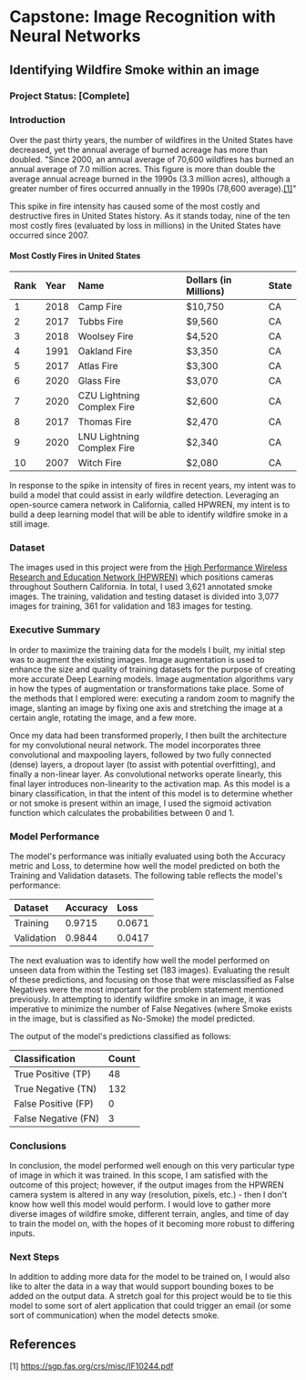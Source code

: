 # Capstone: Image Recognition with Neural Networks

## Identifying Wildfire Smoke within an image

### Project Status: [Complete]

### Introduction

Over the past thirty years, the number of wildfires in the United States have decreased, yet the annual average of burned acreage has more than doubled. 
"Since 2000, an annual average of 70,600 wildfires has burned an annual average of 7.0 million acres. This figure is more than double the average annual acreage burned in the 1990s (3.3 million acres), although a greater number of fires occurred  annually in the 1990s (78,600 average).[[1]](#1)" 
    
This spike in fire intensity has caused some of the most costly and destructive fires in United States history. As it stands today, nine of the ten most costly fires (evaluated by loss in millions) in the United States have occurred since 2007.

#### Most Costly Fires in United States

| Rank | Year | Name | Dollars (in Millions) | State |
| :--- | :--- | :--- | :--- | :--- |
| 1 | 2018 | Camp Fire | \$10,750 | CA |
| 2 | 2017 | Tubbs Fire | \$9,560 | CA |
| 3 | 2018 | Woolsey Fire | \$4,520 | CA |
| 4 | 1991 | Oakland Fire | \$3,350 | CA |
| 5 | 2017 | Atlas Fire | \$3,300 | CA |
| 6 | 2020 | Glass Fire | \$3,070 | CA |
| 7 | 2020 | CZU Lightning Complex Fire | \$2,600 | CA |
| 8 | 2017 | Thomas Fire | \$2,470 | CA |
| 9 | 2020 | LNU Lightning Complex Fire | \$2,340 | CA |
| 10 | 2007 | Witch Fire | \$2,080 | CA |

In response to the spike in intensity of fires in recent years, my intent was to build a model that could assist in early wildfire detection. Leveraging an open-source camera network in California, called HPWREN, my intent is to build a deep learning model that will be able to identify wildfire smoke in a still image.

### Dataset

The images used in this project were from the [High Performance Wireless Research and Education Network (HPWREN)](https://hpwren.ucsd.edu/) which positions cameras throughout Southern California. In total, I used 3,621 annotated smoke images. The training, validation and testing dataset is divided into 3,077 images for training, 361 for validation and 183 images for testing.

### Executive Summary

In order to maximize the training data for the models I built, my initial step was to augment the existing images. Image augmentation is used to enhance the size and quality of training datasets for the purpose of creating more accurate Deep Learning models. Image augmentation algorithms vary in how the types of augmentation or transformations take place. Some of the methods that I emplored were: executing a random zoom to magnify the image, slanting an image by fixing one axis and stretching the image at a certain angle, rotating the image, and a few more.

Once my data had been transformed properly, I then built the architecture for my convolutional neural network. The model incorporates three convolutional and maxpooling layers,  followed by two fully connected (dense) layers, a dropout layer (to assist with potential overfitting), and finally a non-linear layer. As convolutional networks operate linearly, this final layer introduces non-linearity to the activation map. As this model is a binary classification, in that the intent of this model is to determine whether or not smoke is present within an image, I used the sigmoid activation function which calculates the probabilities between 0 and 1.

### Model Performance

The model's performance was initially evaluated using both the Accuracy metric and Loss, to determine how well the model predicted on both the Training and Validation datasets. The following table reflects the model's performance:

| Dataset | Accuracy | Loss |
| :--- | :--- | :--- |
| Training | 0.9715 | 0.0671 |
| Validation | 0.9844 | 0.0417  |

The next evaluation was to identify how well the model performed on unseen data from within the Testing set (183 images). Evaluating the result of these predictions, and focusing on those that were misclassified as False Negatives were the most important for the problem statement mentioned previously. In attempting to identify wildfire smoke in an image, it was imperative to minimize the number of False Negatives (where Smoke exists in the image, but is classified as No-Smoke) the model predicted.

The output of the model's predictions classified as follows:

| Classification | Count | 
| :--- | :--- |
| True Positive (TP) | 48 | 
| True Negative (TN) | 132 |
| False Positive (FP) | 0 | 
| False Negative (FN) | 3 |

### Conclusions

In conclusion, the model performed well enough on this very particular type of image in which it was trained. In this scope, I am satisfied with the outcome of this project; however, if the output images from the HPWREN camera system is altered in any way (resolution, pixels, etc.) - then I don't know how well this model would perform. I would love to gather more diverse images of wildfire smoke, different terrain, angles, and time of day to train the model on, with the hopes of it becoming more robust to differing inputs.

### Next Steps

In addition to adding more data for the model to be trained on, I would also like to alter the data in a way that would support bounding boxes to be added on the output data. A stretch goal for this project would be to tie this model to some sort of alert application that could trigger an email (or some sort of communication) when the model detects smoke.

## References
<a id="1">[1]</a> 
https://sgp.fas.org/crs/misc/IF10244.pdf

